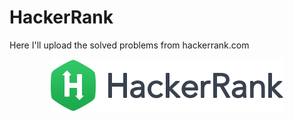 # HackerRank
Here I'll upload the solved problems from hackerrank.com



<p align="center">
    <img src="https://raw.githubusercontent.com/emilia98/HackerRank/master/hackerrank.png?raw=true">
</p>
